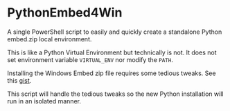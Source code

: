 
# PythonEmbed4Win

A single PowerShell script to easily and quickly create a standalone Python
embed.zip local environment.

This is like a Python Virtual Environment but technically is not. It does not
set environment variable `VIRTUAL_ENV` nor modify the `PATH`.

Installing the Windows Embed zip file requires some tedious tweaks.
See this [gist](https://gist.github.com/jtmoon79/ce63fe655b2f544462e70d8e5ec30ff5).

This script will handle the tedious tweaks so the new Python installation will
run in an isolated manner.
